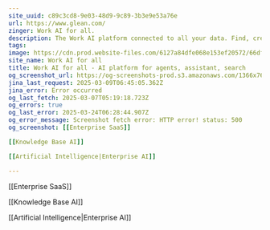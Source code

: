 ```yaml
---
site_uuid: c89c3cd8-9e03-48d9-9c89-3b3e9e53a76e
url: https://www.glean.com/
zinger: Work AI for all.
description: The Work AI platform connected to all your data. Find, create, and automate anything.
tags: 
image: https://cdn.prod.website-files.com/6127a84dfe068e153ef20572/66df3ec7d95ad78e65888721_Website%20preview%20card.webp
site_name: Work AI for all
title: Work AI for all - AI platform for agents, assistant, search
og_screenshot_url: https://og-screenshots-prod.s3.amazonaws.com/1366x768/80/false/813e921aa03baca49fc561766f4b3c788522f4c6b184c51c76d6ce09e4412b4b.jpeg
jina_last_request: 2025-03-09T06:45:05.362Z
jina_error: Error occurred
og_last_fetch: 2025-03-07T05:19:18.723Z
og_errors: true
og_last_error: 2025-03-24T06:28:44.907Z
og_error_message: Screenshot fetch error: HTTP error! status: 500
og_screenshot: [[Enterprise SaaS]]

[[Knowledge Base AI]]

[[Artificial Intelligence|Enterprise AI]]

---
```

[[Enterprise SaaS]]

[[Knowledge Base AI]]

[[Artificial Intelligence|Enterprise AI]]
